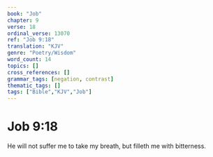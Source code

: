 ```yaml
---
book: "Job"
chapter: 9
verse: 18
ordinal_verse: 13070
ref: "Job 9:18"
translation: "KJV"
genre: "Poetry/Wisdom"
word_count: 14
topics: []
cross_references: []
grammar_tags: [negation, contrast]
thematic_tags: []
tags: ["Bible","KJV","Job"]
---
```


# Job 9:18

He will not suffer me to take my breath, but filleth me with bitterness.
